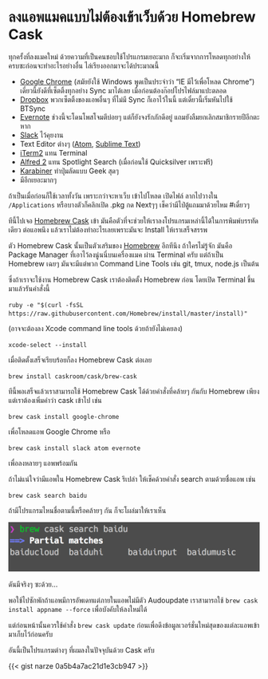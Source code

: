 # ลงแอพแมคแบบไม่ต้องเข้าเว็บด้วย Homebrew Cask

ทุกครั้งที่ลงแมคใหม่ ด้วยความที่เป็นคนชอบใช้โปรแกรมเยอะมาก ก็จะเริ่มจากการโหลดทุกอย่างให้ครบซะก่อนจะทำอะไรอย่างอื่น ไล่เรียงออกมาจะได้ประมาณนี้

  * [Google Chrome][1] (สมัยยังใช้ Windows พูดเป็นประจำว่า &#8220;IE มีไว้เพื่อโหลด Chrome&#8221;) เดี๋ยวนี้ยังดีที่เซ็ตติ้งทุกอย่าง Sync มาได้เลย เมื่อก่อนต้องก๊อปโปรไฟล์มาแปะตลอด
  * [Dropbox][2] พวกเซ็ตติ้งของแอพอื่นๆ ที่ไม่มี Sync ก็เอาไว้ในนี้ แต่เดี๋ยวนี้เริ่มหันไปใช้ BTSync
  * [Evernote][3] ช่วงนี้จะโดนโพสโจมตีบ่อยๆ แต่ก็ยังจงรักภักดีอยู่ แถมยังลืมยกเลิกสมาชิกรายปีอีกตะหาก
  * [Slack][4] ไว้คุยงาน
  * Text Editor ต่างๆ ([Atom][5], [Sublime Text][6])
  * [iTerm2][7] แทน Terminal
  * [Alfred 2][8] แทน Spotlight Search (เมื่อก่อนใช้ Quicksilver เพราะฟรี)
  * [Karabiner][9] ทำปุ่มลัดแบบ Geek สุดๆ
  * มีอีกเยอะมากๆ

<!--more-->

ถ้าเป็นเมื่อก่อนก็ใช้เวลาทั้งวัน เพราะกว่าจะหาเว็บ เข้าไปโหลด เปิดไฟล์ ลากไปวางใน `/Applications` หรือบางตัวก็คลิกเปิด .pkg กด Nextๆๆ เช็คว่ามีไป่ตู้แถมมาด้วยไหม #เดี๋ยวๆ

ทีนี้ไปเจอ [Homebrew Cask][10] เข้า มันคือตัวที่จะช่วยให้เราลงโปรแกรมเหล่านี้ได้ในการพิมพ์บรรทัดเดียว ต่อแอพนึง แล้วเราไม่ต้องทำอะไรเลยเพราะมันจะ Install ให้เราเสร็จสรรพ

ตัว Homebrew Cask นั้นเป็นตัวเสริมของ [Homebrew][11] อีกทีนึง ถ้าใครไม่รู้จัก มันคือ Package Manager ที่เอาไว้ลงนู่นนี่บนเครื่องแมค ผ่าน Terminal ครับ แต่ถ้าเป็น Homebrew เฉยๆ มันจะมีแต่พวก Command Line Tools เช่น git, tmux, node.js เป็นต้น

ซึ่งถ้าเราจะใช้งาน Homebrew Cask เราต้องติดตั้ง Homebrew ก่อน โดยเปิด Terminal ขึ้นมาแล้วรันคำสั่งนี้

`ruby -e "$(curl -fsSL https://raw.githubusercontent.com/Homebrew/install/master/install)"`

(อาจจะต้องลง Xcode command line tools ด้วยถ้ายังไม่เคยลง)

`xcode-select --install`

เมื่อติดตั้งเสร็จเรียบร้อยก็ลง Homebrew Cask ต่อเลย

`brew install caskroom/cask/brew-cask`

ทีนี้พอเสร็จแล้วเราสามารถใช้ Homebrew Cask ได้ด้วยคำสั่งที่คล้ายๆ กันกับ Homebrew เพียงแต่เราต้องเพิ่มคำว่า cask เข้าไป เช่น

`brew cask install google-chrome`

เพื่อโหลดแอพ Google Chrome หรือ

`brew cask install slack atom evernote`

เพื่อลงหลายๆ แอพพร้อมกัน

ถ้าไม่แน่ใจว่ามีแอพใน Homebrew Cask รึเปล่า ให้เช็คด้วยคำสั่ง search ตามด้วยชื่อแอพ เช่น

`brew cask search baidu`

ถ้ามีโปรแกรมไหนชื่อตามนี้หรือคล้ายๆ กัน ก็จะโผล่มาให้เราเห็น

![brew cask search baidu](/images/brew-cask-search-baidu.png)

ดันมีจริงๆ ซะด้วย&#8230;

พอใช้ไปซักพักถ้าแอพมีการอัพเดทแต่ภายในแอพไม่มีตัว Audoupdate เราสามารถใช้ `brew cask install appname --force` เพื่อบังคับให้ลงใหม่ได้

แต่ก่อนหน้านั้นควรใช้คำสั่ง `brew cask update` ก่อนเพื่อดึงข้อมูลเวอร์ชั่นใหม่สุดของแต่ละแอพเข้ามาเก็บไว้ก่อนครับ

อันนี้เป็นโปรแกรมต่างๆ ที่ผมลงในปัจจุบันด้วย Cask ครับ

{{< gist narze 0a5b4a7ac21d1e3cb947 >}}

 [1]: https://www.google.com/chrome/browser
 [2]: https://dropbox.com
 [3]: https://evernote.com
 [4]: https://slack.com
 [5]: https://atom.io
 [6]: http://www.sublimetext.com/
 [7]: https://iterm2.com
 [8]: https://www.alfredapp.com
 [9]: https://pqrs.org/osx/karabiner
 [10]: http://caskroom.io
 [11]: http://brew.sh

